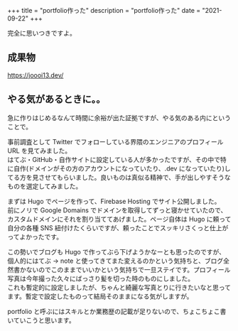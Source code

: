 +++
title = "portfolio作った"
description = "portfolio作った"
date = "2021-09-22"
+++

完全に思いつきですよ。

## 成果物

https://joooi13.dev/

## やる気があるときに。。

急に作りはじめるなんて時間に余裕が出た証拠ですが、やる気のある内にということで。

事前調査として Twitter でフォローしている界隈のエンジニアのプロフィール URL を見てみました。  
はてぶ・GitHub・自作サイトに設定している人が多かったですが、その中で特に自作(ドメインがその方のアカウントになっていたり、.dev になっていたり)してる方を見させてもらいました。良いものは真似る精神で、手が出しやすそうなものを選定してみました。

まずは Hugo でページを作って、Firebase Hosting でサイト公開しました。  
前にノリで Google Domains でドメインを取得してずっと寝かせていたので、カスタムドメインにそれを割り当ててあげました。ページ自体は Hugo に頼って自分の各種 SNS 紐付けたくらいですが、頼ったことでスッキリさくっと仕上がってよかったです。

この勢いでブログも Hugo で作ってぶら下げようかなーとも思ったのですが、個人的にはてぶ → note と使ってきてまた変えるのかという気持ちと、ブログ全然書かないのでこのままでいいかという気持ちで一旦ステイです。プロフィール写真は今年撮った久々にばっさり髪を切った時のものにしました。  
これも暫定的に設定しましたが、ちゃんと綺麗な写真とりに行きたいなと思ってます。暫定で設定したものって結局そのままになる気がしますが。

portfolio と呼ぶにはスキルとか業務歴の記載が足りないので、ちょこちょこ書いていこうと思います。
